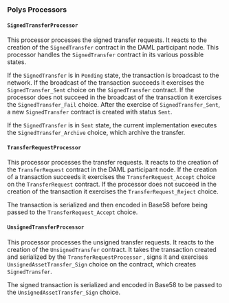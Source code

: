 ### Polys Processors

#### `SignedTransferProcessor`

This processor processes the signed transfer requests. It reacts to the creation of the `SignedTransfer` contract in the DAML participant node. This processor handles the `SignedTransfer` contract in its various possible states. 

If the `SignedTransfer` is in `Pending` state, the transaction is broadcast to the network. If the broadcast of the transaction succeeds it exercises the `SignedTransfer_Sent` choice on the `SignedTransfer` contract.  If the processor does not succeed in the broadcast of the transaction it exercises the `SignedTransfer_Fail` choice. After the exercise of `SignedTransfer_Sent`, a new `SignedTransfer` contract is created with status `Sent`.

If the `SignedTransfer` is in `Sent` state, the current implementation executes the `SignedTransfer_Archive` choice, which archive the transfer.

#### `TransferRequestProcessor`

This processor processes the transfer requests. It reacts to the creation of the `TransferRequest` contract in the DAML participant node. If the creation of a transaction succeeds it exercises the `TransferRequest_Accept` choice on the `TransferRequest` contract.  If the processor does not succeed in the creation of the transaction it exercises the `TransferRequest_Reject` choice.

The transaction is serialized and then encoded in Base58 before being passed to the `TransferRequest_Accept` choice. 

#### `UnsignedTransferProcessor`

This processor processes the unsigned transfer requests. It reacts to the creation of the `UnsignedTransfer` contract. It takes the transaction created and serialized by the `TransferRequestProcessor` , signs it and exercises `UnsignedAssetTransfer_Sign` choice on the contract, which creates `SignedTransfer`.

The signed transaction is serialized and encoded in Base58 to be passed to the  `UnsignedAssetTransfer_Sign` choice.

